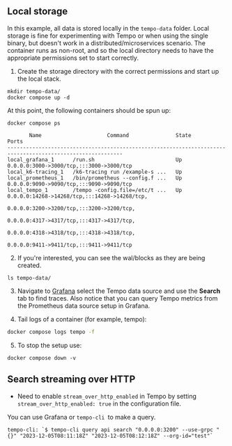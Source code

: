 ## Local storage

In this example, all data is stored locally in the `tempo-data` folder. Local
storage is fine for experimenting with Tempo or when using the single binary,
but doesn't work in a distributed/microservices scenario. The container runs
as non-root, and so the local directory needs to have the appropriate
permissions set to start correctly.

1. Create the storage directory with the correct permissions and start up the local stack.

```console
mkdir tempo-data/
docker compose up -d
```

At this point, the following containers should be spun up:

```console
docker compose ps
```
```
       Name                     Command               State                                   Ports
-----------------------------------------------------------------------------------------------------------
local_grafana_1      /run.sh                          Up      0.0.0.0:3000->3000/tcp,:::3000->3000/tcp
local_k6-tracing_1   /k6-tracing run /example-s ...   Up
local_prometheus_1   /bin/prometheus --config.f ...   Up      0.0.0.0:9090->9090/tcp,:::9090->9090/tcp
local_tempo_1        /tempo -config.file=/etc/t ...   Up      0.0.0.0:14268->14268/tcp,:::14268->14268/tcp,
                                                              0.0.0.0:3200->3200/tcp,:::3200->3200/tcp,
                                                              0.0.0.0:4317->4317/tcp,:::4317->4317/tcp,
                                                              0.0.0.0:4318->4318/tcp,:::4318->4318/tcp,
                                                              0.0.0.0:9411->9411/tcp,:::9411->9411/tcp
```

2. If you're interested, you can see the wal/blocks as they are being created.

```console
ls tempo-data/
```

3. Navigate to [Grafana](http://localhost:3000/explore) select the Tempo data source and use the **Search**
tab to find traces. Also notice that you can query Tempo metrics from the Prometheus data source setup in
Grafana.

4. Tail logs of a container (for example, tempo):

```bash
docker compose logs tempo -f
```

5. To stop the setup use:

```console
docker compose down -v
```

## Search streaming over HTTP

- Need to enable `stream_over_http_enabled` in Tempo by setting `stream_over_http_enabled: true` in the configuration file.

You can use Grafana or `tempo-cli `to make a query.

```console
tempo-cli: `$ tempo-cli query api search "0.0.0.0:3200" --use-grpc "{}" "2023-12-05T08:11:18Z" "2023-12-05T08:12:18Z" --org-id="test"`
```

